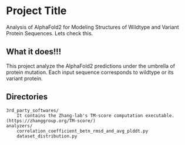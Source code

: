 # Project Title

Analysis of AlphaFold2 for Modeling Structures of Wildtype and Variant Protein Sequences. Lets check this.

## What it does!!!

This project analyze the AlphaFold2 predictions under the umbrella of protein mutation. Each input sequence corresponds to wildtype or its variant protein.

## Directories

```
3rd_party_softwares/
    It contains the Zhang-lab's TM-score computation executable. (https://zhanggroup.org/TM-score/)
analyzers/
    correlation_coefficient_betn_rmsd_and_avg_plddt.py
    dataset_distribution.py
```
